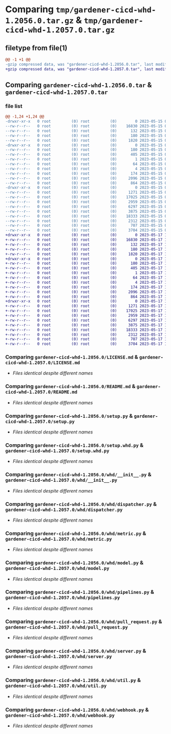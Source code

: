 # Comparing `tmp/gardener-cicd-whd-1.2056.0.tar.gz` & `tmp/gardener-cicd-whd-1.2057.0.tar.gz`

## filetype from file(1)

```diff
@@ -1 +1 @@
-gzip compressed data, was "gardener-cicd-whd-1.2056.0.tar", last modified: Mon May 15 08:04:21 2023, max compression
+gzip compressed data, was "gardener-cicd-whd-1.2057.0.tar", last modified: Wed May 17 13:36:01 2023, max compression
```

## Comparing `gardener-cicd-whd-1.2056.0.tar` & `gardener-cicd-whd-1.2057.0.tar`

### file list

```diff
@@ -1,24 +1,24 @@
-drwxr-xr-x   0 root         (0) root         (0)        0 2023-05-15 08:04:21.342234 gardener-cicd-whd-1.2056.0/
--rw-r--r--   0 root         (0) root         (0)    16830 2023-05-15 07:57:57.000000 gardener-cicd-whd-1.2056.0/LICENSE.md
--rw-r--r--   0 root         (0) root         (0)      132 2023-05-15 07:57:57.000000 gardener-cicd-whd-1.2056.0/NOTICE.md
--rw-r--r--   0 root         (0) root         (0)      180 2023-05-15 08:04:21.342234 gardener-cicd-whd-1.2056.0/PKG-INFO
--rw-r--r--   0 root         (0) root         (0)     1820 2023-05-15 07:57:57.000000 gardener-cicd-whd-1.2056.0/README.md
-drwxr-xr-x   0 root         (0) root         (0)        0 2023-05-15 08:04:21.342234 gardener-cicd-whd-1.2056.0/gardener_cicd_whd.egg-info/
--rw-r--r--   0 root         (0) root         (0)      180 2023-05-15 08:04:21.000000 gardener-cicd-whd-1.2056.0/gardener_cicd_whd.egg-info/PKG-INFO
--rw-r--r--   0 root         (0) root         (0)      405 2023-05-15 08:04:21.000000 gardener-cicd-whd-1.2056.0/gardener_cicd_whd.egg-info/SOURCES.txt
--rw-r--r--   0 root         (0) root         (0)        1 2023-05-15 08:04:21.000000 gardener-cicd-whd-1.2056.0/gardener_cicd_whd.egg-info/dependency_links.txt
--rw-r--r--   0 root         (0) root         (0)       64 2023-05-15 08:04:21.000000 gardener-cicd-whd-1.2056.0/gardener_cicd_whd.egg-info/requires.txt
--rw-r--r--   0 root         (0) root         (0)        4 2023-05-15 08:04:21.000000 gardener-cicd-whd-1.2056.0/gardener_cicd_whd.egg-info/top_level.txt
--rw-r--r--   0 root         (0) root         (0)      174 2023-05-15 08:04:21.342234 gardener-cicd-whd-1.2056.0/setup.cfg
--rw-r--r--   0 root         (0) root         (0)     2096 2023-05-15 07:57:57.000000 gardener-cicd-whd-1.2056.0/setup.py
--rw-r--r--   0 root         (0) root         (0)      864 2023-05-15 07:57:57.000000 gardener-cicd-whd-1.2056.0/setup.whd.py
-drwxr-xr-x   0 root         (0) root         (0)        0 2023-05-15 08:04:21.342234 gardener-cicd-whd-1.2056.0/whd/
--rw-r--r--   0 root         (0) root         (0)     1271 2023-05-15 07:57:57.000000 gardener-cicd-whd-1.2056.0/whd/__init__.py
--rw-r--r--   0 root         (0) root         (0)    17025 2023-05-15 07:57:57.000000 gardener-cicd-whd-1.2056.0/whd/dispatcher.py
--rw-r--r--   0 root         (0) root         (0)     2959 2023-05-15 07:57:57.000000 gardener-cicd-whd-1.2056.0/whd/metric.py
--rw-r--r--   0 root         (0) root         (0)     6297 2023-05-15 07:57:57.000000 gardener-cicd-whd-1.2056.0/whd/model.py
--rw-r--r--   0 root         (0) root         (0)     3875 2023-05-15 07:57:57.000000 gardener-cicd-whd-1.2056.0/whd/pipelines.py
--rw-r--r--   0 root         (0) root         (0)    18333 2023-05-15 07:57:57.000000 gardener-cicd-whd-1.2056.0/whd/pull_request.py
--rw-r--r--   0 root         (0) root         (0)     2312 2023-05-15 07:57:57.000000 gardener-cicd-whd-1.2056.0/whd/server.py
--rw-r--r--   0 root         (0) root         (0)      707 2023-05-15 07:57:57.000000 gardener-cicd-whd-1.2056.0/whd/util.py
--rw-r--r--   0 root         (0) root         (0)     3704 2023-05-15 07:57:57.000000 gardener-cicd-whd-1.2056.0/whd/webhook.py
+drwxr-xr-x   0 root         (0) root         (0)        0 2023-05-17 13:36:01.254369 gardener-cicd-whd-1.2057.0/
+-rw-r--r--   0 root         (0) root         (0)    16830 2023-05-17 13:35:02.000000 gardener-cicd-whd-1.2057.0/LICENSE.md
+-rw-r--r--   0 root         (0) root         (0)      132 2023-05-17 13:35:02.000000 gardener-cicd-whd-1.2057.0/NOTICE.md
+-rw-r--r--   0 root         (0) root         (0)      180 2023-05-17 13:36:01.254369 gardener-cicd-whd-1.2057.0/PKG-INFO
+-rw-r--r--   0 root         (0) root         (0)     1820 2023-05-17 13:35:02.000000 gardener-cicd-whd-1.2057.0/README.md
+drwxr-xr-x   0 root         (0) root         (0)        0 2023-05-17 13:36:01.254369 gardener-cicd-whd-1.2057.0/gardener_cicd_whd.egg-info/
+-rw-r--r--   0 root         (0) root         (0)      180 2023-05-17 13:36:01.000000 gardener-cicd-whd-1.2057.0/gardener_cicd_whd.egg-info/PKG-INFO
+-rw-r--r--   0 root         (0) root         (0)      405 2023-05-17 13:36:01.000000 gardener-cicd-whd-1.2057.0/gardener_cicd_whd.egg-info/SOURCES.txt
+-rw-r--r--   0 root         (0) root         (0)        1 2023-05-17 13:36:01.000000 gardener-cicd-whd-1.2057.0/gardener_cicd_whd.egg-info/dependency_links.txt
+-rw-r--r--   0 root         (0) root         (0)       64 2023-05-17 13:36:01.000000 gardener-cicd-whd-1.2057.0/gardener_cicd_whd.egg-info/requires.txt
+-rw-r--r--   0 root         (0) root         (0)        4 2023-05-17 13:36:01.000000 gardener-cicd-whd-1.2057.0/gardener_cicd_whd.egg-info/top_level.txt
+-rw-r--r--   0 root         (0) root         (0)      174 2023-05-17 13:36:01.254369 gardener-cicd-whd-1.2057.0/setup.cfg
+-rw-r--r--   0 root         (0) root         (0)     2096 2023-05-17 13:35:02.000000 gardener-cicd-whd-1.2057.0/setup.py
+-rw-r--r--   0 root         (0) root         (0)      864 2023-05-17 13:35:02.000000 gardener-cicd-whd-1.2057.0/setup.whd.py
+drwxr-xr-x   0 root         (0) root         (0)        0 2023-05-17 13:36:01.254369 gardener-cicd-whd-1.2057.0/whd/
+-rw-r--r--   0 root         (0) root         (0)     1271 2023-05-17 13:35:02.000000 gardener-cicd-whd-1.2057.0/whd/__init__.py
+-rw-r--r--   0 root         (0) root         (0)    17025 2023-05-17 13:35:02.000000 gardener-cicd-whd-1.2057.0/whd/dispatcher.py
+-rw-r--r--   0 root         (0) root         (0)     2959 2023-05-17 13:35:02.000000 gardener-cicd-whd-1.2057.0/whd/metric.py
+-rw-r--r--   0 root         (0) root         (0)     6297 2023-05-17 13:35:02.000000 gardener-cicd-whd-1.2057.0/whd/model.py
+-rw-r--r--   0 root         (0) root         (0)     3875 2023-05-17 13:35:02.000000 gardener-cicd-whd-1.2057.0/whd/pipelines.py
+-rw-r--r--   0 root         (0) root         (0)    18333 2023-05-17 13:35:02.000000 gardener-cicd-whd-1.2057.0/whd/pull_request.py
+-rw-r--r--   0 root         (0) root         (0)     2312 2023-05-17 13:35:02.000000 gardener-cicd-whd-1.2057.0/whd/server.py
+-rw-r--r--   0 root         (0) root         (0)      707 2023-05-17 13:35:02.000000 gardener-cicd-whd-1.2057.0/whd/util.py
+-rw-r--r--   0 root         (0) root         (0)     3704 2023-05-17 13:35:02.000000 gardener-cicd-whd-1.2057.0/whd/webhook.py
```

### Comparing `gardener-cicd-whd-1.2056.0/LICENSE.md` & `gardener-cicd-whd-1.2057.0/LICENSE.md`

 * *Files identical despite different names*

### Comparing `gardener-cicd-whd-1.2056.0/README.md` & `gardener-cicd-whd-1.2057.0/README.md`

 * *Files identical despite different names*

### Comparing `gardener-cicd-whd-1.2056.0/setup.py` & `gardener-cicd-whd-1.2057.0/setup.py`

 * *Files identical despite different names*

### Comparing `gardener-cicd-whd-1.2056.0/setup.whd.py` & `gardener-cicd-whd-1.2057.0/setup.whd.py`

 * *Files identical despite different names*

### Comparing `gardener-cicd-whd-1.2056.0/whd/__init__.py` & `gardener-cicd-whd-1.2057.0/whd/__init__.py`

 * *Files identical despite different names*

### Comparing `gardener-cicd-whd-1.2056.0/whd/dispatcher.py` & `gardener-cicd-whd-1.2057.0/whd/dispatcher.py`

 * *Files identical despite different names*

### Comparing `gardener-cicd-whd-1.2056.0/whd/metric.py` & `gardener-cicd-whd-1.2057.0/whd/metric.py`

 * *Files identical despite different names*

### Comparing `gardener-cicd-whd-1.2056.0/whd/model.py` & `gardener-cicd-whd-1.2057.0/whd/model.py`

 * *Files identical despite different names*

### Comparing `gardener-cicd-whd-1.2056.0/whd/pipelines.py` & `gardener-cicd-whd-1.2057.0/whd/pipelines.py`

 * *Files identical despite different names*

### Comparing `gardener-cicd-whd-1.2056.0/whd/pull_request.py` & `gardener-cicd-whd-1.2057.0/whd/pull_request.py`

 * *Files identical despite different names*

### Comparing `gardener-cicd-whd-1.2056.0/whd/server.py` & `gardener-cicd-whd-1.2057.0/whd/server.py`

 * *Files identical despite different names*

### Comparing `gardener-cicd-whd-1.2056.0/whd/util.py` & `gardener-cicd-whd-1.2057.0/whd/util.py`

 * *Files identical despite different names*

### Comparing `gardener-cicd-whd-1.2056.0/whd/webhook.py` & `gardener-cicd-whd-1.2057.0/whd/webhook.py`

 * *Files identical despite different names*

